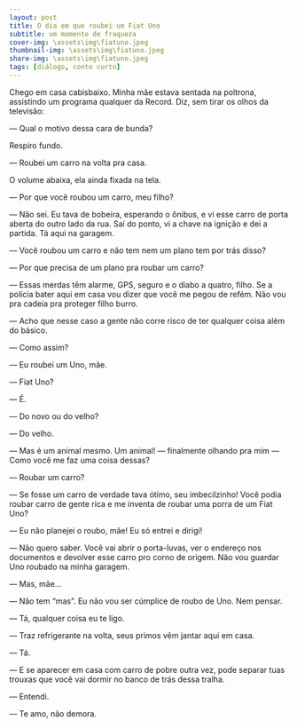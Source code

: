 ```yaml
---
layout: post
title: O dia em que roubei um Fiat Uno
subtitle: um momento de fraqueza
cover-img: \assets\img\fiatuno.jpeg
thumbnail-img: \assets\img\fiatuno.jpeg
share-img: \assets\img\fiatuno.jpeg
tags: [diálogo, conto curto]
---
```


Chego em casa cabisbaixo. Minha mãe estava sentada na poltrona, assistindo um programa qualquer da Record. Diz, sem tirar os olhos da televisão:

— Qual o motivo dessa cara de bunda?

Respiro fundo.

— Roubei um carro na volta pra casa.

O volume abaixa, ela ainda fixada na tela.

— Por que você roubou um carro, meu filho?

— Não sei. Eu tava de bobeira, esperando o ônibus, e vi esse carro de porta aberta do outro lado da rua. Saí do ponto, vi a chave na ignição e dei a partida. Tá aqui na garagem.

— Você roubou um carro e não tem nem um plano tem por trás disso?

— Por que precisa de um plano pra roubar um carro?

— Essas merdas têm alarme, GPS, seguro e o diabo a quatro, filho. Se a polícia bater aqui em casa vou dizer que você me pegou de refém. Não vou pra cadeia pra proteger filho burro.

— Acho que nesse caso a gente não corre risco de ter qualquer coisa além do básico.

— Como assim?

— Eu roubei um Uno, mãe.

— Fiat Uno?

— É.

— Do novo ou do velho?

— Do velho.

— Mas é um animal mesmo. Um animal! — finalmente olhando pra mim — Como você me faz uma coisa dessas?

— Roubar um carro?

— Se fosse um carro de verdade tava ótimo, seu imbecilzinho! Você podia roubar carro de gente rica e me inventa de roubar uma porra de um Fiat Uno?

— Eu não planejei o roubo, mãe! Eu só entrei e dirigi!

— Não quero saber. Você vai abrir o porta-luvas, ver o endereço nos documentos e devolver esse carro pro corno de origem. Não vou guardar Uno roubado na minha garagem.

— Mas, mãe…

— Não tem “mas”. Eu não vou ser cúmplice de roubo de Uno. Nem pensar.

— Tá, qualquer coisa eu te ligo.

— Traz refrigerante na volta, seus primos vêm jantar aqui em casa.

— Tá.

— E se aparecer em casa com carro de pobre outra vez, pode separar tuas trouxas que você vai dormir no banco de trás dessa tralha.

— Entendi.

— Te amo, não demora.
